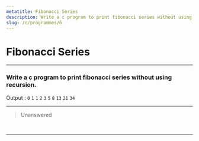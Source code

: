 ```yaml
---
metatitle: Fibonacci Series
description: Write a c program to print fibonacci series without using recursion.
slug: /c/programmes/6
---
```


# Fibonacci Series

---

### Write a c program to print fibonacci series without using recursion.

Output : `0` `1` `1` `2` `3` `5` `8` `13` `21` `34`

---

> Unanswered

<br/>

---
